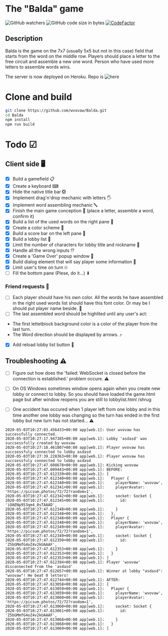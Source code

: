 # The "Balda" game

![GitHub watchers](https://img.shields.io/github/watchers/wvovaw/Balda?label=Watched&style=social)
![GitHub code size in bytes](https://img.shields.io/github/languages/code-size/wvovaw/Balda)
[![CodeFactor](https://www.codefactor.io/repository/github/wvovaw/balda/badge)](https://www.codefactor.io/repository/github/wvovaw/balda)

## Description

Balda is the game on the 7x7 (usually 5x5 but not in this case) field that starts from the word on the middle row. Players should place a letter to the free circuit and assemble a new one word. Person who have used more letters to assemble words wins.

The server is now deployed on Heroku. Repo is ![here](https://github.com/wvovaw/Balda-server)

# Clone and build

```sh
git clone https://github.com/wvovaw/Balda.git
cd Balda
npm install
npm run build
```
# Todo ☑

## Client side 🖥

- [X] Build a gamefield 📋
- [X] Create a keyboard ⌨
- [X] Hide the native title bar ❎
- [X] Implement drag'n'drop mechanic with letters 🖐
- [X] Implement word assembling mechanic 🔤
- [X] Finish the main game conception 🏁 (place a letter, assemble a word, confirm it)
- [X] Build a list of the used words on the right pane 📝
- [X] Create a color scheme 🎨
- [X] Build a score bar on the left pane 💯
- [X] Build a lobby list 🚪
- [X] Limit the number of characters for lobby title and nickname 🔢
- [X] Handle all the wrong inputs ⁉
- [X] Create a 'Game Over' popup window 🌟 
- [X] Build dialog element that will say player some information 💁
- [X] Limit user's time on turn ⏲
- [ ] Fill the bottom pane (Plese, do it...) ⬇

### Friend requests 🙋
- [ ] Each player should have his own color. All the words he have assembled in the right used words list should have this font color. Or may be I should put player name beside. 🎨
- [ ] The last assembled word should be highlited until any user's act:
 - The first lettetblock background color is a color of the player from the last turn.
 - The Word direction should be displayed by arrows. ⤴
- [X] Add reload lobby list button 🔁

## Troubleshooting ⚠

- [ ] Figure out how does the 'failed: WebSocket is closed before the connection is established.' problem occure. ⚠
- [ ] On OS Windows sometimes window opens again when you create new lobby or connect to lobby. So you should  have loaded the game.html page but after window reopens you are still to lobbylist.html /shrug   

- [ ] One accident has occured when 1 player left from one lobby and in this time another one lobby was changing so the turn has ended in the first lobby but new turn has not started... ⚠

```log
2020-05-03T10:27:03.456433+00:00 app[web.1]: User wvovaw has successfully connected.
2020-05-03T10:27:17.947385+00:00 app[web.1]: Lobby 'asdasd' was succsessfully created by wvovaw
2020-05-03T10:27:18.461807+00:00 app[web.1]: Player wvovaw has succsessfuly connected to lobby asdasd
2020-05-03T10:27:39.228363+00:00 app[web.1]: Player wvovaw has succsessfuly connected to lobby asdasd
2020-05-03T10:27:47.608678+00:00 app[web.1]: Kicking wvovaw
2020-05-03T10:27:47.609443+00:00 app[web.1]: BEFORE:
2020-05-03T10:27:47.612339+00:00 app[web.1]: [
2020-05-03T10:27:47.612340+00:00 app[web.1]:   Player {
2020-05-03T10:27:47.612340+00:00 app[web.1]:     playerName: 'wvovaw',
2020-05-03T10:27:47.612341+00:00 app[web.1]:     playerAvatar: 'https://picsum.photos/72/72?random=1',
2020-05-03T10:27:47.612342+00:00 app[web.1]:     socket: Socket {
2020-05-03T10:27:47.612345+00:00 app[web.1]:       id: 'iOAENp953qm4_0sTAAAD',
2020-05-03T10:27:47.612348+00:00 app[web.1]:     }
2020-05-03T10:27:47.612348+00:00 app[web.1]:   },
2020-05-03T10:27:47.612348+00:00 app[web.1]:   Player {
2020-05-03T10:27:47.612348+00:00 app[web.1]:     playerName: 'wvovaw',
2020-05-03T10:27:47.612349+00:00 app[web.1]:     playerAvatar: 'https://picsum.photos/72/72?random=1',
2020-05-03T10:27:47.612349+00:00 app[web.1]:     socket: Socket {
2020-05-03T10:27:47.612350+00:00 app[web.1]:       id: 'Z5bGMmfG4oZ4v2kUAAAF',
2020-05-03T10:27:47.612353+00:00 app[web.1]:     }
2020-05-03T10:27:47.612353+00:00 app[web.1]:   }
2020-05-03T10:27:47.612353+00:00 app[web.1]: ]
2020-05-03T10:27:47.612394+00:00 app[web.1]: Player 'wvovaw' disconnected from the 'asdasd'
2020-05-03T10:27:47.612657+00:00 app[web.1]: Winner at lobby "asdasd": "wvovaw"! He beat 0 letters!
2020-05-03T10:27:47.612744+00:00 app[web.1]: AFTER:
2020-05-03T10:27:47.613058+00:00 app[web.1]: [
2020-05-03T10:27:47.613059+00:00 app[web.1]:   Player {
2020-05-03T10:27:47.613059+00:00 app[web.1]:     playerName: 'wvovaw',
2020-05-03T10:27:47.613060+00:00 app[web.1]:     playerAvatar: 'https://picsum.photos/72/72?random=1',
2020-05-03T10:27:47.613060+00:00 app[web.1]:     socket: Socket {
2020-05-03T10:27:47.613061+00:00 app[web.1]:       id: 'Z5bGMmfG4oZ4v2kUAAAF',
2020-05-03T10:27:47.613068+00:00 app[web.1]:     }
2020-05-03T10:27:47.613068+00:00 app[web.1]:   }
2020-05-03T10:27:47.613069+00:00 app[web.1]: ]
```